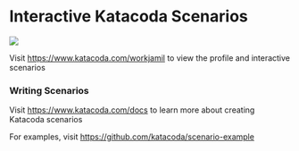 # Interactive Katacoda Scenarios

[![](http://shields.katacoda.com/katacoda/workjamil/count.svg)](https://www.katacoda.com/workjamil "Get your profile on Katacoda.com")

Visit https://www.katacoda.com/workjamil to view the profile and interactive scenarios

### Writing Scenarios
Visit https://www.katacoda.com/docs to learn more about creating Katacoda scenarios

For examples, visit https://github.com/katacoda/scenario-example

